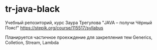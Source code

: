 # tr-java-black
Учебный репозиторий, курс Заура Трегулова "JAVA – получи Чёрный Пояс!"
https://stepik.org/course/115517/syllabus

Планируется частичное проехждение для закрепления тем Generics, Colletion, Stream, Lambda